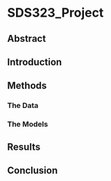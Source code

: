 SDS323\_Project
================

## Abstract

## Introduction

## Methods

### The Data

### The Models

## Results

## Conclusion
